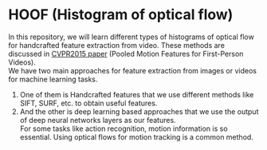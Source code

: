 # HOOF (Histogram of optical flow)
In this repository, we will learn different types of histograms of optical flow for handcrafted feature extraction from video.
These methods are discussed in [CVPR2015 paper](https://www.cv-foundation.org/openaccess/content_cvpr_2015/html/Ryoo_Pooled_Motion_Features_2015_CVPR_paper.html) (Pooled Motion Features for First-Person Videos).<br/>
We have two main approaches for feature extraction from images or videos for machine learning tasks.<br/>
1. One of them is Handcrafted features that we use different methods like SIFT, SURF, etc. to obtain useful features. 
2. And the other is deep learning based approaches that we use the output of deep neural networks layers as our features.<br/>
For some tasks like action recognition, motion information is so essential. Using optical flows for motion tracking is a common method.

